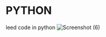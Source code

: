 # PYTHON
leed code in python
![Screenshot (6)](https://github.com/user-attachments/assets/bfb964ed-b2ea-4db7-ab40-f988c45ee8dd)

